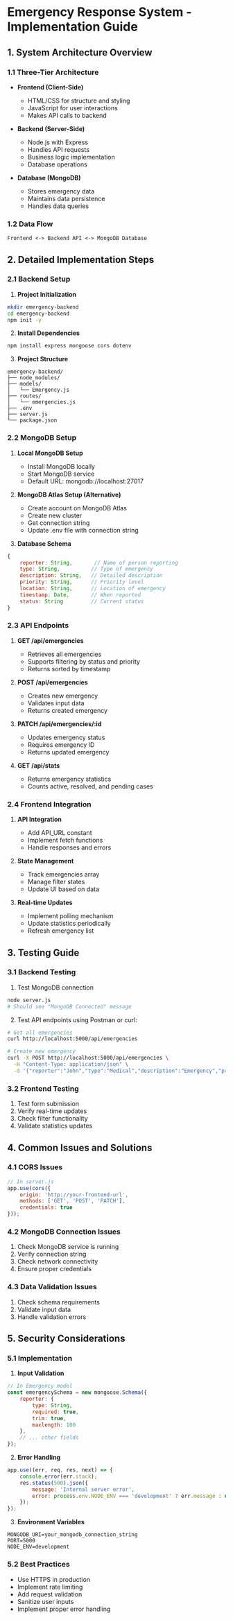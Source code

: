 # Emergency Response System - Implementation Guide

## 1. System Architecture Overview

### 1.1 Three-Tier Architecture
- **Frontend (Client-Side)**
  - HTML/CSS for structure and styling
  - JavaScript for user interactions
  - Makes API calls to backend
  
- **Backend (Server-Side)**
  - Node.js with Express
  - Handles API requests
  - Business logic implementation
  - Database operations
  
- **Database (MongoDB)**
  - Stores emergency data
  - Maintains data persistence
  - Handles data queries

### 1.2 Data Flow
```
Frontend <-> Backend API <-> MongoDB Database
```

## 2. Detailed Implementation Steps

### 2.1 Backend Setup

1. **Project Initialization**
```bash
mkdir emergency-backend
cd emergency-backend
npm init -y
```

2. **Install Dependencies**
```bash
npm install express mongoose cors dotenv
```

3. **Project Structure**
```
emergency-backend/
├── node_modules/
├── models/
│   └── Emergency.js
├── routes/
│   └── emergencies.js
├── .env
├── server.js
└── package.json
```

### 2.2 MongoDB Setup

1. **Local MongoDB Setup**
   - Install MongoDB locally
   - Start MongoDB service
   - Default URL: mongodb://localhost:27017

2. **MongoDB Atlas Setup (Alternative)**
   - Create account on MongoDB Atlas
   - Create new cluster
   - Get connection string
   - Update .env file with connection string

3. **Database Schema**
```javascript
{
    reporter: String,       // Name of person reporting
    type: String,          // Type of emergency
    description: String,   // Detailed description
    priority: String,      // Priority level
    location: String,      // Location of emergency
    timestamp: Date,       // When reported
    status: String         // Current status
}
```

### 2.3 API Endpoints

1. **GET /api/emergencies**
   - Retrieves all emergencies
   - Supports filtering by status and priority
   - Returns sorted by timestamp

2. **POST /api/emergencies**
   - Creates new emergency
   - Validates input data
   - Returns created emergency

3. **PATCH /api/emergencies/:id**
   - Updates emergency status
   - Requires emergency ID
   - Returns updated emergency

4. **GET /api/stats**
   - Returns emergency statistics
   - Counts active, resolved, and pending cases

### 2.4 Frontend Integration

1. **API Integration**
   - Add API_URL constant
   - Implement fetch functions
   - Handle responses and errors

2. **State Management**
   - Track emergencies array
   - Manage filter states
   - Update UI based on data

3. **Real-time Updates**
   - Implement polling mechanism
   - Update statistics periodically
   - Refresh emergency list

## 3. Testing Guide

### 3.1 Backend Testing
1. Test MongoDB connection
```bash
node server.js
# Should see "MongoDB Connected" message
```

2. Test API endpoints using Postman or curl:
```bash
# Get all emergencies
curl http://localhost:5000/api/emergencies

# Create new emergency
curl -X POST http://localhost:5000/api/emergencies \
  -H "Content-Type: application/json" \
  -d '{"reporter":"John","type":"Medical","description":"Emergency","priority":"High","location":"City Center"}'
```

### 3.2 Frontend Testing
1. Test form submission
2. Verify real-time updates
3. Check filter functionality
4. Validate statistics updates

## 4. Common Issues and Solutions

### 4.1 CORS Issues
```javascript
// In server.js
app.use(cors({
    origin: 'http://your-frontend-url',
    methods: ['GET', 'POST', 'PATCH'],
    credentials: true
}));
```

### 4.2 MongoDB Connection Issues
1. Check MongoDB service is running
2. Verify connection string
3. Check network connectivity
4. Ensure proper credentials

### 4.3 Data Validation Issues
1. Check schema requirements
2. Validate input data
3. Handle validation errors

## 5. Security Considerations

### 5.1 Implementation
1. **Input Validation**
```javascript
// In Emergency model
const emergencySchema = new mongoose.Schema({
    reporter: {
        type: String,
        required: true,
        trim: true,
        maxlength: 100
    },
    // ... other fields
});
```

2. **Error Handling**
```javascript
app.use((err, req, res, next) => {
    console.error(err.stack);
    res.status(500).json({ 
        message: 'Internal server error',
        error: process.env.NODE_ENV === 'development' ? err.message : undefined
    });
});
```

3. **Environment Variables**
```env
MONGODB_URI=your_mongodb_connection_string
PORT=5000
NODE_ENV=development
```

### 5.2 Best Practices
- Use HTTPS in production
- Implement rate limiting
- Add request validation
- Sanitize user inputs
- Implement proper error handling
